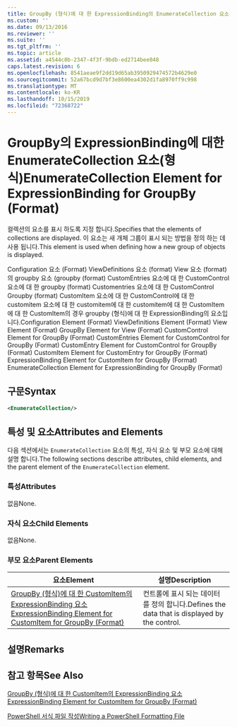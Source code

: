 ```yaml
---
title: GroupBy (형식)에 대 한 ExpressionBinding의 EnumerateCollection 요소 | Microsoft Docs
ms.custom: ''
ms.date: 09/13/2016
ms.reviewer: ''
ms.suite: ''
ms.tgt_pltfrm: ''
ms.topic: article
ms.assetid: a4544c0b-2347-4f3f-9bdb-ed2714bee048
caps.latest.revision: 6
ms.openlocfilehash: 8541aeae9f2dd19d65ab3950929474572b4629e0
ms.sourcegitcommit: 52a67bcd9d7bf3e8600ea4302d1fa8970ff9c998
ms.translationtype: MT
ms.contentlocale: ko-KR
ms.lasthandoff: 10/15/2019
ms.locfileid: "72368722"
---
```

# <a name="enumeratecollection-element-for-expressionbinding-for-groupby-format"></a><span data-ttu-id="6d234-102">GroupBy의 ExpressionBinding에 대한 EnumerateCollection 요소(형식)</span><span class="sxs-lookup"><span data-stu-id="6d234-102">EnumerateCollection Element for ExpressionBinding for GroupBy (Format)</span></span>

<span data-ttu-id="6d234-103">컬렉션의 요소를 표시 하도록 지정 합니다.</span><span class="sxs-lookup"><span data-stu-id="6d234-103">Specifies that the elements of collections are displayed.</span></span> <span data-ttu-id="6d234-104">이 요소는 새 개체 그룹이 표시 되는 방법을 정의 하는 데 사용 됩니다.</span><span class="sxs-lookup"><span data-stu-id="6d234-104">This element is used when defining how a new group of objects is displayed.</span></span>

<span data-ttu-id="6d234-105">Configuration 요소 (Format) ViewDefinitions 요소 (format) View 요소 (format)의 groupby 요소 (groupby (format) CustomEntries 요소에 대 한 CustomControl 요소에 대 한 groupby (format) Customentries 요소에 대 한 CustomControl Groupby (format) CustomItem 요소에 대 한 CustomControl에 대 한 customitem 요소에 대 한 customitem에 대 한 customitem에 대 한 CustomItem에 대 한 CustomItem의 경우 groupby (형식)에 대 한 ExpressionBinding의 요소입니다.</span><span class="sxs-lookup"><span data-stu-id="6d234-105">Configuration Element (Format) ViewDefinitions Element (Format) View Element (Format) GroupBy Element for View (Format) CustomControl Element for GroupBy (Format) CustomEntries Element for CustomControl for GroupBy (Format) CustomEntry Element for CustomControl for GroupBy (Format) CustomItem Element for CustomEntry for GroupBy (Format) ExpressionBinding Element for CustomItem for GroupBy (Format) EnumerateCollection Element for ExpressionBinding for GroupBy (Format)</span></span>

## <a name="syntax"></a><span data-ttu-id="6d234-106">구문</span><span class="sxs-lookup"><span data-stu-id="6d234-106">Syntax</span></span>

```xml
<EnumerateCollection/>
```

## <a name="attributes-and-elements"></a><span data-ttu-id="6d234-107">특성 및 요소</span><span class="sxs-lookup"><span data-stu-id="6d234-107">Attributes and Elements</span></span>

<span data-ttu-id="6d234-108">다음 섹션에서는 `EnumerateCollection` 요소의 특성, 자식 요소 및 부모 요소에 대해 설명 합니다.</span><span class="sxs-lookup"><span data-stu-id="6d234-108">The following sections describe attributes, child elements, and the parent element of the `EnumerateCollection` element.</span></span>

### <a name="attributes"></a><span data-ttu-id="6d234-109">특성</span><span class="sxs-lookup"><span data-stu-id="6d234-109">Attributes</span></span>

<span data-ttu-id="6d234-110">없음</span><span class="sxs-lookup"><span data-stu-id="6d234-110">None.</span></span>

### <a name="child-elements"></a><span data-ttu-id="6d234-111">자식 요소</span><span class="sxs-lookup"><span data-stu-id="6d234-111">Child Elements</span></span>

<span data-ttu-id="6d234-112">없음</span><span class="sxs-lookup"><span data-stu-id="6d234-112">None.</span></span>

### <a name="parent-elements"></a><span data-ttu-id="6d234-113">부모 요소</span><span class="sxs-lookup"><span data-stu-id="6d234-113">Parent Elements</span></span>

|<span data-ttu-id="6d234-114">요소</span><span class="sxs-lookup"><span data-stu-id="6d234-114">Element</span></span>|<span data-ttu-id="6d234-115">설명</span><span class="sxs-lookup"><span data-stu-id="6d234-115">Description</span></span>|
|-------------|-----------------|
|[<span data-ttu-id="6d234-116">GroupBy (형식)에 대 한 CustomItem의 ExpressionBinding 요소</span><span class="sxs-lookup"><span data-stu-id="6d234-116">ExpressionBinding Element for CustomItem for GroupBy (Format)</span></span>](./expressionbinding-element-for-customitem-for-groupby-format.md)|<span data-ttu-id="6d234-117">컨트롤에 표시 되는 데이터를 정의 합니다.</span><span class="sxs-lookup"><span data-stu-id="6d234-117">Defines the data that is displayed by the control.</span></span>|

## <a name="remarks"></a><span data-ttu-id="6d234-118">설명</span><span class="sxs-lookup"><span data-stu-id="6d234-118">Remarks</span></span>

## <a name="see-also"></a><span data-ttu-id="6d234-119">참고 항목</span><span class="sxs-lookup"><span data-stu-id="6d234-119">See Also</span></span>

[<span data-ttu-id="6d234-120">GroupBy (형식)에 대 한 CustomItem의 ExpressionBinding 요소</span><span class="sxs-lookup"><span data-stu-id="6d234-120">ExpressionBinding Element for CustomItem for GroupBy (Format)</span></span>](./expressionbinding-element-for-customitem-for-groupby-format.md)

[<span data-ttu-id="6d234-121">PowerShell 서식 파일 작성</span><span class="sxs-lookup"><span data-stu-id="6d234-121">Writing a PowerShell Formatting File</span></span>](./writing-a-powershell-formatting-file.md)
